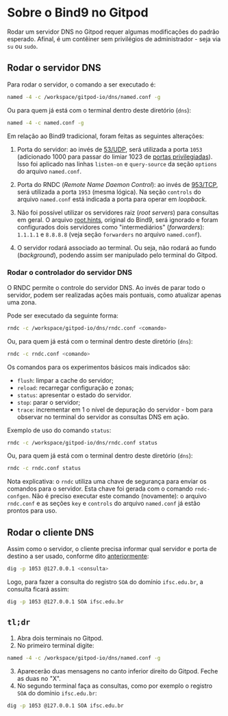 # Sobre o Bind9 no Gitpod

Rodar um servidor DNS no Gitpod requer algumas modificações do padrão esperado. Afinal, é um contêiner sem privilégios de administrador - seja via `su` ou `sudo`.

## Rodar o servidor DNS

Para rodar o servidor, o comando a ser executado é:
```bash
named -4 -c /workspace/gitpod-io/dns/named.conf -g
```
Ou para quem já está com o terminal dentro deste diretório (`dns`):
```bash
named -4 -c named.conf -g
```

Em relação ao Bind9 tradicional, foram feitas as seguintes alterações:
1. Porta do servidor: ao invés de [53/UDP](https://www.iana.org/assignments/service-names-port-numbers/service-names-port-numbers.txt), será utilizada a porta `1053` (adicionado 1000 para passar do limiar 1023 de [portas privilegiadas](https://www.w3.org/Daemon/User/Installation/PrivilegedPorts.html)). Isso foi aplicado nas linhas `listen-on` e `query-source` da seção `options` do arquivo `named.conf`.

1. Porta do RNDC (_Remote Name Daemon Control_): ao invés de [953/TCP]((https://www.iana.org/assignments/service-names-port-numbers/service-names-port-numbers.txt)), será utilizada a porta `1953` (mesma lógica). Na seção `controls` do arquivo `named.conf` está indicada a porta para operar em _loopback_.
1. Não foi possível utilizar os servidores raiz (_root servers_) para consultas em geral. O arquivo [root.hints](https://www.internic.net/domain/named.root), original do Bind9, será ignorado e foram configurados dois servidores como "intermediários" (_forwarders_): `1.1.1.1` e `8.8.8.8` (veja seção `forwarders` no arquivo `named.conf`).
1. O servidor rodará associado ao terminal. Ou seja, não rodará ao fundo (_background_), podendo assim ser manipulado pelo terminal do Gitpod.

### Rodar o controlador do servidor DNS

O RNDC permite o controle do servidor DNS. Ao invés de parar todo o servidor, podem ser realizadas ações mais pontuais, como atualizar apenas uma zona.

Pode ser executado da seguinte forma:
```bash
rndc -c /workspace/gitpod-io/dns/rndc.conf <comando>
```
Ou, para quem já está com o terminal dentro deste diretório (`dns`):
```bash
rndc -c rndc.conf <comando>
```

Os comandos para os experimentos básicos mais indicados são:
- `flush`: limpar a cache do servidor;
- `reload`: recarregar configuração e zonas;
- `status`: apresentar o estado do servidor.
- `stop`: parar o servidor;
- `trace`: incrementar em 1 o nível de depuração do servidor - bom para observar no terminal do servidor as consultas DNS em ação.

Exemplo de uso do comando `status`: 
```bash
rndc -c /workspace/gitpod-io/dns/rndc.conf status
```
Ou, para quem já está com o terminal dentro deste diretório (`dns`):
```bash
rndc -c rndc.conf status
```

Nota explicativa: o `rndc` utiliza uma chave de segurança para enviar os comandos para o servidor. Esta chave foi gerada com o comando `rndc-confgen`. Não é preciso executar este comando (novamente): o arquivo `rndc.conf` e as seções `key` e `controls` do arquivo `named.conf` já estão prontos para uso.

## Rodar o cliente DNS

Assim como o servidor, o cliente precisa informar qual servidor e porta de destino a ser usado, conforme dito [anteriormente](#Rodar_o_servidor_DNS):
```bash
dig -p 1053 @127.0.0.1 <consulta>
```

Logo, para fazer a consulta do registro `SOA` do domínio `ifsc.edu.br`, a consulta ficará assim:
```bash
dig -p 1053 @127.0.0.1 SOA ifsc.edu.br
```

## `tl;dr`

1. Abra dois terminais no Gitpod.
2. No primeiro terminal digite:
```bash
named -4 -c /workspace/gitpod-io/dns/named.conf -g
```
3. Aparecerão duas mensagens no canto inferior direito do Gitpod. Feche as duas no "X".
4. No segundo terminal faça as consultas, como por exemplo o registro `SOA` do domínio `ifsc.edu.br`:
```bash
dig -p 1053 @127.0.0.1 SOA ifsc.edu.br
```
